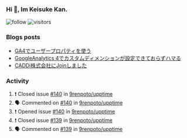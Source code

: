 ### Hi 👋, Im Keisuke Kan.

<!--
**9renpoto/9renpoto** is a ✨ _special_ ✨ repository because its `README.md` (this file) appears on your GitHub profile.

Here are some ideas to get you started:

- 🔭 I’m currently working on ...
- 🌱 I’m currently learning ...
- 👯 I’m looking to collaborate on ...
- 🤔 I’m looking for help with ...
- 💬 Ask me about ...
- 📫 How to reach me: ...
- 😄 Pronouns: ...
- ⚡ Fun fact: ...
-->

![follow](https://img.shields.io/github/followers/9renpoto?label=Follow&style=social)
![visitors](https://komarev.com/ghpvc/?username=9renpoto&label=Profile%20views&color=0e75b6&style=flat)

### Blogs posts

<!-- BLOG-POST-LIST:START -->
- [GA4でユーザープロパティを使う](https://9renpoto.dev/2021/02/21/google-analytics-4-user-properties/)
- [GoogleAnalytics 4でカスタムディメンションが設定できておらずハマる](https://9renpoto.dev/2021/02/13/google-analytics-4/)
- [CADDi株式会社にJoinしました](https://9renpoto.dev/2020/12/05/join/)
<!-- BLOG-POST-LIST:END -->

### Activity

<!--START_SECTION:activity-->
1. ❗️ Closed issue [#140](https://github.com/9renpoto/upptime/issues/140) in [9renpoto/upptime](https://github.com/9renpoto/upptime)
2. 🗣 Commented on [#140](https://github.com/9renpoto/upptime/issues/140) in [9renpoto/upptime](https://github.com/9renpoto/upptime)
3. ❗️ Opened issue [#140](https://github.com/9renpoto/upptime/issues/140) in [9renpoto/upptime](https://github.com/9renpoto/upptime)
4. ❗️ Closed issue [#139](https://github.com/9renpoto/upptime/issues/139) in [9renpoto/upptime](https://github.com/9renpoto/upptime)
5. 🗣 Commented on [#139](https://github.com/9renpoto/upptime/issues/139) in [9renpoto/upptime](https://github.com/9renpoto/upptime)
<!--END_SECTION:activity-->

<!--START_SECTION:waka-->
<!--END_SECTION:waka-->